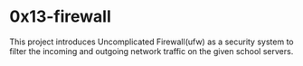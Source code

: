 # 0x13-firewall
This project introduces Uncomplicated Firewall(ufw) as a security system
to filter the incoming and outgoing network traffic on the given school servers.
